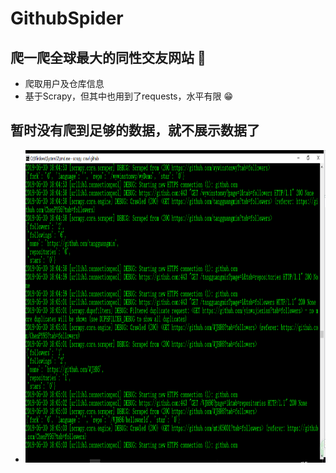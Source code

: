 # GithubSpider
## 爬一爬全球最大的同性交友网站 :eyes:
- 爬取用户及仓库信息
- 基于Scrapy，但其中也用到了requests，水平有限   :grin:
## 暂时没有爬到足够的数据，就不展示数据了
- <div align=center><img width="800" height="500" src="./picture/cmd.png"/></div>
